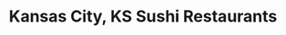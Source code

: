 ---
layout: city
title: Kansas City, KS Sushi Restaurants
permalink: /kansas/kansas-city/
stateAbbr: KS
stateName: Kansas
cityName: Kansas City
---